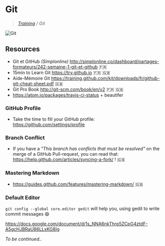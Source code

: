 # Git

>_[Training](https://github.com/simplonco/training) / Git_

![Git](http://blog.emfields.net/wp-content/uploads/2015/02/git-+-github-logo.jpg)

## Resources

* Git et GitHub _(Simplonline)_ http://simplonline.co/dashboard/partages-formateurs/242-semaine-1-git-et-github :fr:
* 15min to Learn Git https://try.github.io :fr: :uk:
* Aide-Mémoire Git https://training.github.com/kit/downloads/fr/github-git-cheat-sheet.pdf :uk:
* Git Pro Book http://git-scm.com/book/en/v2 :fr: :uk:
* https://atom.io/packages/travis-ci-status + beautifer

### GitHub Profile

* Take the time to fill your GitHub profile: https://github.com/settings/profile

### Branch Conflict

* If you have a _"This branch has conflicts that must be resolved"_ on the merge of a GitHub Pull-request, you can read that: https://help.github.com/articles/syncing-a-fork/ ! :uk:

### Mastering Markdown

* https://guides.github.com/features/mastering-markdown/ :uk:

### Default Editor

`git config --global core.editor gedit` will help you, using gedit to write commit messages :smile:

https://docs.google.com/document/d/1s_NNA6nkThrp5ZCpG4ztdF-A5gcHJBRaU86LLxKG8Ig

_To be continued.._
